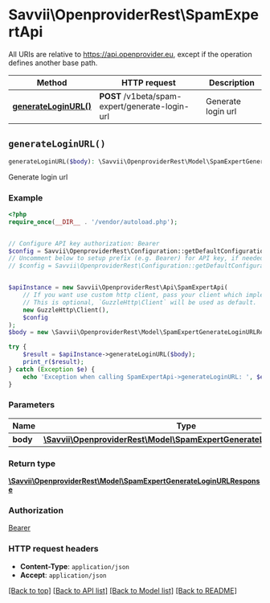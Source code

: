 # Savvii\OpenproviderRest\SpamExpertApi

All URIs are relative to https://api.openprovider.eu, except if the operation defines another base path.

| Method | HTTP request | Description |
| ------------- | ------------- | ------------- |
| [**generateLoginURL()**](SpamExpertApi.md#generateLoginURL) | **POST** /v1beta/spam-expert/generate-login-url | Generate login url |


## `generateLoginURL()`

```php
generateLoginURL($body): \Savvii\OpenproviderRest\Model\SpamExpertGenerateLoginURLResponse
```

Generate login url

### Example

```php
<?php
require_once(__DIR__ . '/vendor/autoload.php');


// Configure API key authorization: Bearer
$config = Savvii\OpenproviderRest\Configuration::getDefaultConfiguration()->setApiKey('Authorization', 'YOUR_API_KEY');
// Uncomment below to setup prefix (e.g. Bearer) for API key, if needed
// $config = Savvii\OpenproviderRest\Configuration::getDefaultConfiguration()->setApiKeyPrefix('Authorization', 'Bearer');


$apiInstance = new Savvii\OpenproviderRest\Api\SpamExpertApi(
    // If you want use custom http client, pass your client which implements `GuzzleHttp\ClientInterface`.
    // This is optional, `GuzzleHttp\Client` will be used as default.
    new GuzzleHttp\Client(),
    $config
);
$body = new \Savvii\OpenproviderRest\Model\SpamExpertGenerateLoginURLRequest(); // \Savvii\OpenproviderRest\Model\SpamExpertGenerateLoginURLRequest

try {
    $result = $apiInstance->generateLoginURL($body);
    print_r($result);
} catch (Exception $e) {
    echo 'Exception when calling SpamExpertApi->generateLoginURL: ', $e->getMessage(), PHP_EOL;
}
```

### Parameters

| Name | Type | Description  | Notes |
| ------------- | ------------- | ------------- | ------------- |
| **body** | [**\Savvii\OpenproviderRest\Model\SpamExpertGenerateLoginURLRequest**](../Model/SpamExpertGenerateLoginURLRequest.md)|  | |

### Return type

[**\Savvii\OpenproviderRest\Model\SpamExpertGenerateLoginURLResponse**](../Model/SpamExpertGenerateLoginURLResponse.md)

### Authorization

[Bearer](../../README.md#Bearer)

### HTTP request headers

- **Content-Type**: `application/json`
- **Accept**: `application/json`

[[Back to top]](#) [[Back to API list]](../../README.md#endpoints)
[[Back to Model list]](../../README.md#models)
[[Back to README]](../../README.md)
